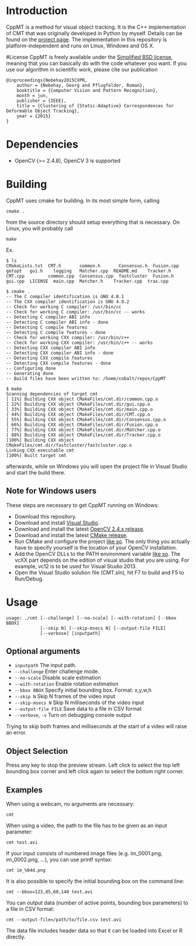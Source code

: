 # Introduction
CppMT is a method for visual object tracking.
It is the C++ implementation of CMT that was originally developed in Python by myself.
Details can be found on the [project page](http://www.gnebehay.com/cmt).
The implementation in this repository is platform-independent and runs
on Linux, Windows and OS X.

#License
CppMT is freely available under the [Simplified BSD license][1],
meaning that you can basically do with the code whatever you want.
If you use our algorithm in scientific work, please cite our publication
```
@inproceedings{Nebehay2015CVPR,
    author = {Nebehay, Georg and Pflugfelder, Roman},
    booktitle = {Computer Vision and Pattern Recognition},
    month = jun,
    publisher = {IEEE},
    title = {Clustering of {Static-Adaptive} Correspondences for Deformable Object Tracking},
    year = {2015}
}
```

# Dependencies
* OpenCV (>= 2.4.8), OpenCV 3 is supported

# Building
CppMT uses cmake for building.
In its most simple form, calling
```
cmake .
```
from the source directory should setup everything that is necessary.
On Linux, you will probably call
```
make
```

Ex.

```shell
$ ls
CMakeLists.txt  CMT.h       common.h       Consensus.h  Fusion.cpp  getopt   gui.h    logging   Matcher.cpp  README.md    Tracker.h
CMT.cpp         common.cpp  Consensus.cpp  fastcluster  Fusion.h    gui.cpp  LICENSE  main.cpp  Matcher.h    Tracker.cpp  trax.cpp

$ cmake .
-- The C compiler identification is GNU 4.8.1
-- The CXX compiler identification is GNU 4.9.2
-- Check for working C compiler: /usr/bin/cc
-- Check for working C compiler: /usr/bin/cc -- works
-- Detecting C compiler ABI info
-- Detecting C compiler ABI info - done
-- Detecting C compile features
-- Detecting C compile features - done
-- Check for working CXX compiler: /usr/bin/c++
-- Check for working CXX compiler: /usr/bin/c++ -- works
-- Detecting CXX compiler ABI info
-- Detecting CXX compiler ABI info - done
-- Detecting CXX compile features
-- Detecting CXX compile features - done
-- Configuring done
-- Generating done
-- Build files have been written to: /home/cobalt/repos/CppMT

$ make
Scanning dependencies of target cmt
[ 11%] Building CXX object CMakeFiles/cmt.dir/common.cpp.o
[ 22%] Building CXX object CMakeFiles/cmt.dir/gui.cpp.o
[ 33%] Building CXX object CMakeFiles/cmt.dir/main.cpp.o
[ 44%] Building CXX object CMakeFiles/cmt.dir/CMT.cpp.o
[ 55%] Building CXX object CMakeFiles/cmt.dir/Consensus.cpp.o
[ 66%] Building CXX object CMakeFiles/cmt.dir/Fusion.cpp.o
[ 77%] Building CXX object CMakeFiles/cmt.dir/Matcher.cpp.o
[ 88%] Building CXX object CMakeFiles/cmt.dir/Tracker.cpp.o
[100%] Building CXX object CMakeFiles/cmt.dir/fastcluster/fastcluster.cpp.o
Linking CXX executable cmt
[100%] Built target cmt

```



afterwards, while on Windows you will open the project file in Visual Studio and start the build there.

## Note for Windows users
These steps are necessary to get CppMT running on Windows:
* Download this repository.
* Download and install
[Visual Studio](https://www.visualstudio.com/en-us/downloads/download-visual-studio-vs.aspx).
* Download and install the latest [OpenCV 2.4.x release](http://opencv.org/downloads.html).
* Download and install the latest [CMake release](http://www.cmake.org/download/).
* Run CMake and configure the project [like so](http://www.gnebehay.com/cmt/cmake.png).
The only thing you actually have to specify yourself is the location of your OpenCV installation.
* Add the OpenCV DLLs to the PATH environment variable [like so](http://www.gnebehay.com/cmt/path.png).
The vcXX part depends on the edition of visual studio that you are using.
For example, vc12 is to be used for Visual Studio 2013.
* Open the Visual Studio solution file (CMT.sln), hit F7 to build and F5 to Run/Debug.

# Usage
```
usage: ./cmt [--challenge] [--no-scale] [--with-rotation] [--bbox BBOX]
             [--skip N] [--skip-msecs N] [--output-file FILE]
             [--verbose] [inputpath]
```
## Optional arguments
* `inputpath` The input path.
* `--challenge` Enter challenge mode.
* `--no-scale` Disable scale estimation
* `--with-rotation` Enable rotation estimation
* `--bbox BBOX` Specify initial bounding box. Format: x,y,w,h
* `--skip N` Skip N frames of the video input
* `--skip-msecs N` Skip N milliseconds of the video input
* `--output-file FILE` Save data to a file in CSV format
* `--verbose`, `-v` Turn on debugging console output

Trying to skip both frames and milliseconds at the start of a video will raise
an error.

## Object Selection
Press any key to stop the preview stream. Left click to select the
top left bounding box corner and left click again to select the bottom right corner.

## Examples
When using a webcam, no arguments are necessary:
```
cmt
```
When using a video, the path to the file has to be given as an input parameter:
```
cmt test.avi
```
If your input consists of numbered image files (e.g. im_0001.png, im_0002.png, ...), you can use printf syntax:
```
cmt im_%04d.png
```

It is also possible to specify the initial bounding box on the command line:
```
cmt --bbox=123,85,60,140 test.avi
```

You can output data (number of active points, bounding box parameters) to a
file in CSV format:
```
cmt --output-file=/path/to/file.csv test.avi
```
The data file includes header data so that it can be loaded into Excel or R
directly.

[1]: http://en.wikipedia.org/wiki/BSD_licenses#2-clause_license_.28.22Simplified_BSD_License.22_or_.22FreeBSD_License.22.29
